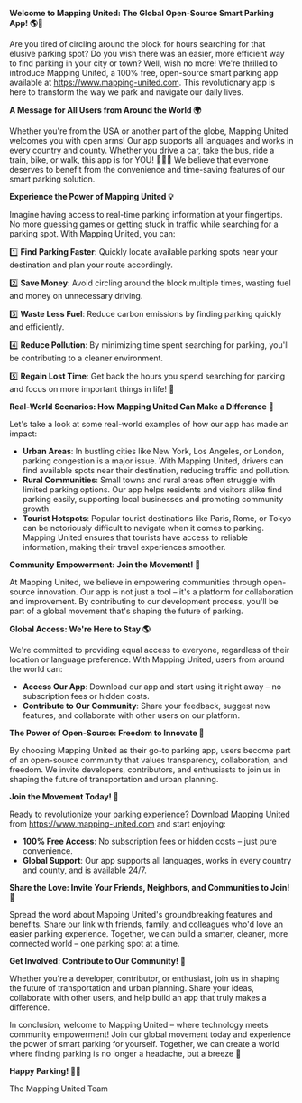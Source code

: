 **Welcome to Mapping United: The Global Open-Source Smart Parking App! 🌎🚗**

Are you tired of circling around the block for hours searching for that elusive parking spot? Do you wish there was an easier, more efficient way to find parking in your city or town? Well, wish no more! We're thrilled to introduce Mapping United, a 100% free, open-source smart parking app available at https://www.mapping-united.com. This revolutionary app is here to transform the way we park and navigate our daily lives.

**A Message for All Users from Around the World 🌍**

Whether you're from the USA or another part of the globe, Mapping United welcomes you with open arms! Our app supports all languages and works in every country and county. Whether you drive a car, take the bus, ride a train, bike, or walk, this app is for YOU! 🚴‍♂️🚌 We believe that everyone deserves to benefit from the convenience and time-saving features of our smart parking solution.

**Experience the Power of Mapping United 💡**

Imagine having access to real-time parking information at your fingertips. No more guessing games or getting stuck in traffic while searching for a parking spot. With Mapping United, you can:

1️⃣ **Find Parking Faster**: Quickly locate available parking spots near your destination and plan your route accordingly.

2️⃣ **Save Money**: Avoid circling around the block multiple times, wasting fuel and money on unnecessary driving.

3️⃣ **Waste Less Fuel**: Reduce carbon emissions by finding parking quickly and efficiently.

4️⃣ **Reduce Pollution**: By minimizing time spent searching for parking, you'll be contributing to a cleaner environment.

5️⃣ **Regain Lost Time**: Get back the hours you spend searching for parking and focus on more important things in life! 🙏

**Real-World Scenarios: How Mapping United Can Make a Difference 🌆**

Let's take a look at some real-world examples of how our app has made an impact:

* **Urban Areas**: In bustling cities like New York, Los Angeles, or London, parking congestion is a major issue. With Mapping United, drivers can find available spots near their destination, reducing traffic and pollution.
* **Rural Communities**: Small towns and rural areas often struggle with limited parking options. Our app helps residents and visitors alike find parking easily, supporting local businesses and promoting community growth.
* **Tourist Hotspots**: Popular tourist destinations like Paris, Rome, or Tokyo can be notoriously difficult to navigate when it comes to parking. Mapping United ensures that tourists have access to reliable information, making their travel experiences smoother.

**Community Empowerment: Join the Movement! 🌟**

At Mapping United, we believe in empowering communities through open-source innovation. Our app is not just a tool – it's a platform for collaboration and improvement. By contributing to our development process, you'll be part of a global movement that's shaping the future of parking.

**Global Access: We're Here to Stay 🌎**

We're committed to providing equal access to everyone, regardless of their location or language preference. With Mapping United, users from around the world can:

* **Access Our App**: Download our app and start using it right away – no subscription fees or hidden costs.
* **Contribute to Our Community**: Share your feedback, suggest new features, and collaborate with other users on our platform.

**The Power of Open-Source: Freedom to Innovate 🚀**

By choosing Mapping United as their go-to parking app, users become part of an open-source community that values transparency, collaboration, and freedom. We invite developers, contributors, and enthusiasts to join us in shaping the future of transportation and urban planning.

**Join the Movement Today! 🌟**

Ready to revolutionize your parking experience? Download Mapping United from https://www.mapping-united.com and start enjoying:

* **100% Free Access**: No subscription fees or hidden costs – just pure convenience.
* **Global Support**: Our app supports all languages, works in every country and county, and is available 24/7.

**Share the Love: Invite Your Friends, Neighbors, and Communities to Join! 🤩**

Spread the word about Mapping United's groundbreaking features and benefits. Share our link with friends, family, and colleagues who'd love an easier parking experience. Together, we can build a smarter, cleaner, more connected world – one parking spot at a time.

**Get Involved: Contribute to Our Community! 🌟**

Whether you're a developer, contributor, or enthusiast, join us in shaping the future of transportation and urban planning. Share your ideas, collaborate with other users, and help build an app that truly makes a difference.

In conclusion, welcome to Mapping United – where technology meets community empowerment! Join our global movement today and experience the power of smart parking for yourself. Together, we can create a world where finding parking is no longer a headache, but a breeze 🌟

**Happy Parking! 🚗💕**

The Mapping United Team